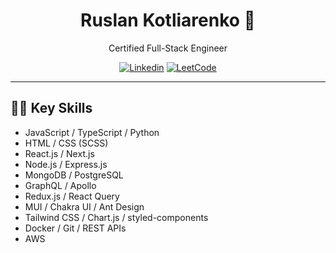 <h1 align="center">Ruslan Kotliarenko 👋</h1>
<p align="center">Certified Full-Stack Engineer</p>

<div align="center">

[![Linkedin](https://img.shields.io/badge/-LinkedIn-0077B5?style=for-the-badge&logo=Linkedin&logoColor=white)](https://www.linkedin.com/in/ruslan-kotliarenko)
[![LeetCode](https://img.shields.io/badge/-LeetCode-FFA116?style=for-the-badge&logo=LeetCode&logoColor=white)](https://leetcode.com/ruslan_kotliar/)

</div>

---

## 👨‍💻 Key Skills

- JavaScript / TypeScript / Python
- HTML / CSS (SCSS)
- React.js / Next.js
- Node.js / Express.js
- MongoDB / PostgreSQL
- GraphQL / Apollo
- Redux.js / React Query
- MUI / Chakra UI / Ant Design
- Tailwind CSS / Chart.js / styled-components
- Docker / Git / REST APIs
- AWS
